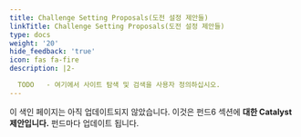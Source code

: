 ```yaml
---
title: Challenge Setting Proposals(도전 설정 제안들)
linkTitle: Challenge Setting Proposals(도전 설정 제안들)
type: docs
weight: '20'
hide_feedback: 'true'
icon: fas fa-fire
description: |2-

  TODO   - 여기에서 사이트 탐색 및 검색을 사용자 정의하십시오.
---
```


이 색인 페이지는 아직 업데이트되지 않았습니다. 이것은 펀드6 섹션에 **대한 Catalyst 제안입니다.** 펀드마다 업데이트 됩니다.
